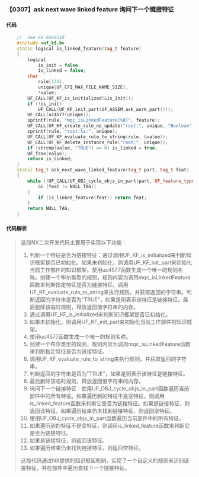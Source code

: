 ### 【0307】ask next wave linked feature 询问下一个链接特征

#### 代码

```cpp
    //  See ER 6669518  
    #include <uf_kf.h>  
    static logical is_linked_feature(tag_t feature)  
    {  
        logical  
            is_init = false,  
            is_linked = false;  
        char  
            rule[133],  
            unique[UF_CFI_MAX_FILE_NAME_SIZE],  
            *value;  
        UF_CALL(UF_KF_is_initialized(&is_init));  
        if (!is_init)  
            UF_CALL(UF_KF_init_part(UF_ASSEM_ask_work_part()));  
        UF_CALL(uc4577(unique));  
        sprintf(rule, "mqc_isLinkedFeature(%d)", feature);  
        UF_CALL(UF_KF_create_rule_no_update("root:", unique, "Boolean", rule, ""));  
        sprintf(rule, "root:%s:", unique);  
        UF_CALL(UF_KF_evaluate_rule_to_string(rule, &value));  
        UF_CALL(UF_KF_delete_instance_rule("root:", unique));  
        if (strcmp(value, "TRUE") == 0) is_linked = true;  
        UF_free(value);  
        return is_linked;  
    }  
    static tag_t ask_next_wave_linked_feature(tag_t part, tag_t feat)  
    {  
        while (!UF_CALL(UF_OBJ_cycle_objs_in_part(part, UF_feature_type, &feat))  
            && (feat != NULL_TAG))  
        {  
            if (is_linked_feature(feat)) return feat;  
        }  
        return NULL_TAG;  
    }

```

#### 代码解析

> 这段NX二次开发代码主要用于实现以下功能：
>
> 1. 判断一个特征是否为链接特征：通过调用UF_KF_is_initialized来判断知识框架是否已初始化。如果未初始化，则调用UF_KF_init_part来初始化当前工作部件的知识框架。使用uc4577函数生成一个唯一的规则名称。创建一个布尔类型的规则，规则内容为调用mqc_isLinkedFeature函数来判断指定特征是否为链接特征。调用UF_KF_evaluate_rule_to_string来执行规则，并获取返回的字符串。判断返回的字符串是否为"TRUE"，如果是则表示该特征是链接特征。最后删除该临时规则，释放返回值字符串的内存。
> 2. 通过调用UF_KF_is_initialized来判断知识框架是否已初始化。
> 3. 如果未初始化，则调用UF_KF_init_part来初始化当前工作部件的知识框架。
> 4. 使用uc4577函数生成一个唯一的规则名称。
> 5. 创建一个布尔类型的规则，规则内容为调用mqc_isLinkedFeature函数来判断指定特征是否为链接特征。
> 6. 调用UF_KF_evaluate_rule_to_string来执行规则，并获取返回的字符串。
> 7. 判断返回的字符串是否为"TRUE"，如果是则表示该特征是链接特征。
> 8. 最后删除该临时规则，释放返回值字符串的内存。
> 9. 询问下一个链接特征：使用UF_OBJ_cycle_objs_in_part函数遍历当前部件中的所有特征。如果遍历到的特征不是空特征，则调用is_linked_feature函数来判断它是否为链接特征。如果是链接特征，则返回该特征。如果遍历结束仍未找到链接特征，则返回空特征。
> 10. 使用UF_OBJ_cycle_objs_in_part函数遍历当前部件中的所有特征。
> 11. 如果遍历到的特征不是空特征，则调用is_linked_feature函数来判断它是否为链接特征。
> 12. 如果是链接特征，则返回该特征。
> 13. 如果遍历结束仍未找到链接特征，则返回空特征。
>
> 这段代码通过NX提供的知识框架机制，实现了一个自定义的规则来识别链接特征，并在部件中遍历查找下一个链接特征。
>
